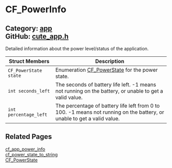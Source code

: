 [](../header.md ':include')

# CF_PowerInfo

Category: [app](https://github.com/RandyGaul/cute_framework/blob/master/docs/api_reference?id=app)  
GitHub: [cute_app.h](https://github.com/RandyGaul/cute_framework/blob/master/include/cute_app.h)  
---

Detailed information about the power level/status of the application.

Struct Members | Description
--- | ---
`CF_PowerState state` | Enumeration [CF_PowerState](https://github.com/RandyGaul/cute_framework/blob/master/docs/app/cf_powerstate.md) for the power state.
`int seconds_left` | The seconds of battery life left. -1 means not running on the battery, or unable to get a valid value.
`int percentage_left` | The percentage of battery life left from 0 to 100. -1 means not running on the battery, or unable to get a valid value.

## Related Pages

[cf_app_power_info](https://github.com/RandyGaul/cute_framework/blob/master/docs/app/cf_app_power_info.md)  
[cf_power_state_to_string](https://github.com/RandyGaul/cute_framework/blob/master/docs/app/cf_power_state_to_string.md)  
[CF_PowerState](https://github.com/RandyGaul/cute_framework/blob/master/docs/app/cf_powerstate.md)  
